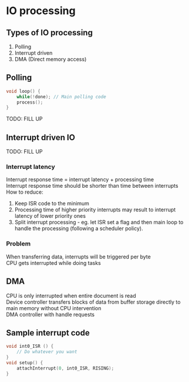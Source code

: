 # IO processing 

## Types of IO processing 
1. Polling 
2. Interrupt driven 
3. DMA (Direct memory access)

## Polling 
```cpp
void loop() {
	while(!done); // Main polling code
	process();
}
```

TODO: FILL UP

## Interrupt driven IO 

TODO: FILL UP 

### Interrupt latency
Interrupt response time = interrupt latency + processing time  
Interrupt response time should be shorter than time between interrupts  
How to reduce:  
1. Keep ISR code to the minimum
2. Processing time of higher priority interrupts may result to interrupt latency of lower priority ones
3. Split interrupt processing - eg. let ISR set a flag and then main loop to handle the processing (following a scheduler policy).

### Problem
When transferring data, interrupts will be triggered per byte  
CPU gets interrupted while doing tasks 

## DMA 
CPU is only interrupted when entire document is read  
Device controller transfers blocks of data from buffer storage directly to main memory without CPU intervention  
DMA controller with handle requests


## Sample interrupt code
```cpp
void int0_ISR () {
	// Do whatever you want
}
void setup() {
	attachInterrupt(0, int0_ISR, RISING);
}
```